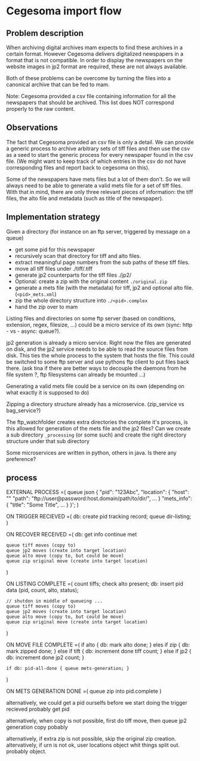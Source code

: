 # Cegesoma import flow

## Problem description

When archiving digital archives mam expects to find these archives in a certain format.
However Cegesoma delivers digitalized newspapers in a format that is not compatible. In
order to display the newspapers on the website images in jp2 format are required, these
are not always available.

Both of these problems can be overcome by turning the files into a canonical archive that
can be fed to mam.

Note: Cegesoma provided a csv file containing information for all the newspapers that
should be archived. This list does NOT correspond properly to the raw content.


## Observations

The fact that Cegesoma provided an csv file is only a detail. We can provide a generic
process to archive arbitrary sets of tiff files and then use the csv as a seed to start
the generic process for every newspaper found in the csv file. (We might want to keep
track of which entries in the csv do not have corresponding files and report back to
cegesoma on this).

Some of the newspapers have mets files but a lot of them don't. So we will always need to
be able to generate a valid mets file for a set of tiff files. With that in mind, there
are only three relevant pieces of information: the tiff files, the alto file and metadata
(such as title of the newspaper).


## Implementation strategy

Given a directory (for instance on an ftp server, triggered by message on a queue)
- get some pid for this newspaper
- recursively scan that directory for tiff and alto files.
- extract meaningful page numbers from the sub paths of these tiff files.
- move all tiff files under ./tiff/<page-number>.tiff
- generate jp2 counterparts for the tiff files ./jp2/
- Optional: create a zip with the original content `./original.zip`
- generate a mets file (with the metadata) for tiff, jp2 and optional alto file.
  (`<pid>_mets.xml`)
- zip the whole directory structure into `./<pid>.complex`
- hand the zip over to mam

Listing files and directories on some ftp server (based on conditions, extension, regex,
filesize, ...) could be a micro service of its own (sync: http - vs - async: queue?).

jp2 generation is already a micro service. Right now the files are generated on disk,
and the jp2 service needs to be able to read the source files from disk. This ties the
whole process to the system that hosts the file. This could be switched to some ftp server
and use pythons ftp client to put files back there. (ask tina if there are better ways to
decouple the daemons from he file system ?, ftp filesystems can already be mounted ...)

Generating a valid mets file could be a service on its own (depending on what exactly it
is supposed to do)

Zipping a directory structure already has a microservice. (zip_service vs bag_service?)

The ftp_watchfolder creates extra directories the complete it's process, is this allowed
for generation of the mets file and the jp2 files? Can we create a sub directory
`_processing` (or some such) and create the right directory structure under that sub
directory

Some microservices are written in python, others in java. Is there any preference?


## process

EXTERNAL PROCESS =(
	queue json {
		"pid": "123Abc",
		"location": {
			"host": ""
			"path": "ftp://user@password:host.domain/path/to/dir/",
			...
		}
		"mets_info": {
			"title": "Some Title",
			...
		}
	}';
)

ON TRIGGER RECIEVED =(
	db: create pid tracking record;
	queue dir-listing;
)

ON RECOVER RECEIVED =(
	db: get info
	continue met

	queue tiff moves (copy to)
	queue jp2 moves (create into target location)
	queue alto move (copy to, but could be move)
	queue zip original move (create into target location)
)

ON LISTING COMPLETE =(
	count tiffs;
	check alto present;
	db: insert pid data (pid, count, alto, status);

	// shutdon in middle of queueing ...
	queue tiff moves (copy to)
	queue jp2 moves (create into target location)
	queue alto move (copy to, but could be move)
	queue zip original move (create into target location)
)

ON MOVE FILE COMPLETE =(
	if alto { db: mark alto done; }
	eles if zip { db: mark zipped done; }
	else if tift { db: increment done tiff count; }
	else if jp2 { db: increment done jp2 count; }

	if db: pid-all-done { queue mets-generation; }
)

ON METS GENERATION DONE =(
	queue zip into pid.complete
)

alternatively, we could get a pid ourselfs before we start doing the trigger recieved
	probably get pid

alternatively, when copy is not possible, first do tiff move, then queue jp2 generation
	copy pobably

alternatively, if extra zip is not possible, skip the original zip creation.
altervatively, if urn is not ok, user locations object whit things split out.
	probably object.
